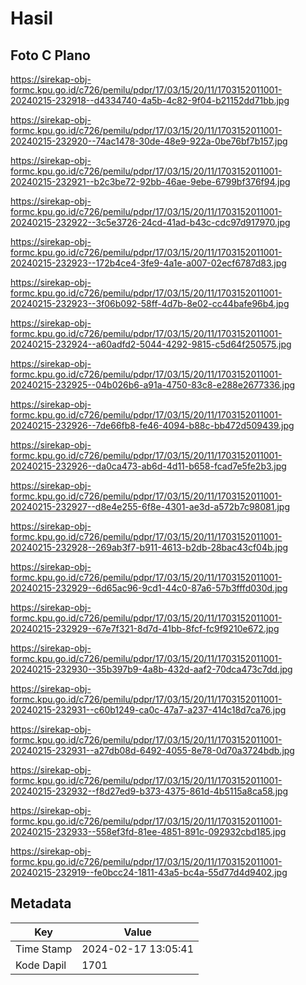 # Hasil

## Foto C Plano

https://sirekap-obj-formc.kpu.go.id/c726/pemilu/pdpr/17/03/15/20/11/1703152011001-20240215-232918--d4334740-4a5b-4c82-9f04-b21152dd71bb.jpg

https://sirekap-obj-formc.kpu.go.id/c726/pemilu/pdpr/17/03/15/20/11/1703152011001-20240215-232920--74ac1478-30de-48e9-922a-0be76bf7b157.jpg

https://sirekap-obj-formc.kpu.go.id/c726/pemilu/pdpr/17/03/15/20/11/1703152011001-20240215-232921--b2c3be72-92bb-46ae-9ebe-6799bf376f94.jpg

https://sirekap-obj-formc.kpu.go.id/c726/pemilu/pdpr/17/03/15/20/11/1703152011001-20240215-232922--3c5e3726-24cd-41ad-b43c-cdc97d917970.jpg

https://sirekap-obj-formc.kpu.go.id/c726/pemilu/pdpr/17/03/15/20/11/1703152011001-20240215-232923--172b4ce4-3fe9-4a1e-a007-02ecf6787d83.jpg

https://sirekap-obj-formc.kpu.go.id/c726/pemilu/pdpr/17/03/15/20/11/1703152011001-20240215-232923--3f06b092-58ff-4d7b-8e02-cc44bafe96b4.jpg

https://sirekap-obj-formc.kpu.go.id/c726/pemilu/pdpr/17/03/15/20/11/1703152011001-20240215-232924--a60adfd2-5044-4292-9815-c5d64f250575.jpg

https://sirekap-obj-formc.kpu.go.id/c726/pemilu/pdpr/17/03/15/20/11/1703152011001-20240215-232925--04b026b6-a91a-4750-83c8-e288e2677336.jpg

https://sirekap-obj-formc.kpu.go.id/c726/pemilu/pdpr/17/03/15/20/11/1703152011001-20240215-232926--7de66fb8-fe46-4094-b88c-bb472d509439.jpg

https://sirekap-obj-formc.kpu.go.id/c726/pemilu/pdpr/17/03/15/20/11/1703152011001-20240215-232926--da0ca473-ab6d-4d11-b658-fcad7e5fe2b3.jpg

https://sirekap-obj-formc.kpu.go.id/c726/pemilu/pdpr/17/03/15/20/11/1703152011001-20240215-232927--d8e4e255-6f8e-4301-ae3d-a572b7c98081.jpg

https://sirekap-obj-formc.kpu.go.id/c726/pemilu/pdpr/17/03/15/20/11/1703152011001-20240215-232928--269ab3f7-b911-4613-b2db-28bac43cf04b.jpg

https://sirekap-obj-formc.kpu.go.id/c726/pemilu/pdpr/17/03/15/20/11/1703152011001-20240215-232929--6d65ac96-9cd1-44c0-87a6-57b3fffd030d.jpg

https://sirekap-obj-formc.kpu.go.id/c726/pemilu/pdpr/17/03/15/20/11/1703152011001-20240215-232929--67e7f321-8d7d-41bb-8fcf-fc9f9210e672.jpg

https://sirekap-obj-formc.kpu.go.id/c726/pemilu/pdpr/17/03/15/20/11/1703152011001-20240215-232930--35b397b9-4a8b-432d-aaf2-70dca473c7dd.jpg

https://sirekap-obj-formc.kpu.go.id/c726/pemilu/pdpr/17/03/15/20/11/1703152011001-20240215-232931--c60b1249-ca0c-47a7-a237-414c18d7ca76.jpg

https://sirekap-obj-formc.kpu.go.id/c726/pemilu/pdpr/17/03/15/20/11/1703152011001-20240215-232931--a27db08d-6492-4055-8e78-0d70a3724bdb.jpg

https://sirekap-obj-formc.kpu.go.id/c726/pemilu/pdpr/17/03/15/20/11/1703152011001-20240215-232932--f8d27ed9-b373-4375-861d-4b5115a8ca58.jpg

https://sirekap-obj-formc.kpu.go.id/c726/pemilu/pdpr/17/03/15/20/11/1703152011001-20240215-232933--558ef3fd-81ee-4851-891c-092932cbd185.jpg

https://sirekap-obj-formc.kpu.go.id/c726/pemilu/pdpr/17/03/15/20/11/1703152011001-20240215-232919--fe0bcc24-1811-43a5-bc4a-55d77d4d9402.jpg


## Metadata

| Key        | Value               |
| ---------- | ------------------- |
| Time Stamp | 2024-02-17 13:05:41 |
| Kode Dapil | 1701                |



